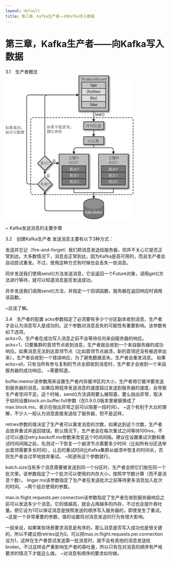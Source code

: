 ```yaml
---
layout: default
title: 第三章，Kafka生产者——向Kafka写入数据
---
```


# 第三章，Kafka生产者——向Kafka写入数据

3.1　生产者概览
<img src="/images/kafka-definitive-guide.jpg" width="400">

~ Kafka发送消息的主要步骤

3.2　创建Kafka生产者
发送消息主要有以下3种方式：

发送并忘记（fire-and-forget）我们把消息发送给服务器，但并不关心它是否正常到达。大多数情况下，消息会正常到达，因为Kafka是高可用的，而且生产者会自动尝试重发。不过，使用这种方式有时候也会丢失一些消息。

同步发送我们使用send()方法发送消息，它会返回一个Future对象，调用get()方法进行等待，就可以知道消息是否发送成功。

异步发送我们调用send()方法，并指定一个回调函数，服务器在返回响应时调用该函数。

~应该了解。


3.4　生产者的配置
acks参数指定了必须要有多少个分区副本收到消息，生产者才会认为消息写入是成功的。这个参数对消息丢失的可能性有重要影响。该参数有如下选项。   
acks=0，生产者在成功写入消息之前不会等待任何来自服务器的响应。
acks=1，只要集群的首领节点收到消息，生产者就会收到一个来自服务器的成功响应。如果消息无法到达首领节点（比如首领节点崩溃，新的首领还没有被选举出来），生产者会收到一个错误响应，为了避免数据丢失，生产者会重发消息。
如果acks=all，只有当所有参与复制的节点全部收到消息时，生产者才会收到一个来自服务器的成功响应。
~需要知道。



buffer.memor该参数用来设置生产者内存缓冲区的大小，生产者用它缓冲要发送到服务器的消息。如果应用程序发送消息的速度超过发送到服务器的速度，会导致生产者空间不足。这个时候，send()方法调用要么被阻塞，要么抛出异常，取决于如何设置block.on.buffer.full参数（在0.9.0.0版本里被替换成了max.block.ms，表示在抛出异常之前可以阻塞一段时间）。
~这个有别于大众的理解，不少人一般认为消息直接发送给了服务器，但不是这样。


retries参数的值决定了生产者可以重发消息的次数，如果达到这个次数，生产者会放弃重试并返回错误。默认情况下，生产者会在每次重试之间等待100ms，不过可以通过retry.backoff.ms参数来改变这个时间间隔。建议在设置重试次数和重试时间间隔之前，先测试一下恢复一个崩溃节点需要多少时间（比如所有分区选举出首领需要多长时间），让总的重试时间比Kafka集群从崩溃中恢复的时间长，否则生产者会过早地放弃重试。
~知道有这个参数就行。



batch.size当有多个消息需要被发送到同一个分区时，生产者会把它们放在同一个批次里。该参数指定了一个批次可以使用的内存大小，按照字节数计算（而不是消息个数）。
linger.ms该参数指定了生产者在发送批次之前等待更多消息加入批次的时间。
~两个组合使用的参数。


max.in.flight.requests.per.connection该参数指定了生产者在收到服务器响应之前可以发送多少个消息。它的值越高，就会占用越多的内存，不过也会提升吞吐量。把它设为1可以保证消息是按照发送的顺序写入服务器的，即使发生了重试。
~这是一个非常重要的参数，值的设置将对消息发送的行为有很大影响。



一般来说，如果某些场景要求消息是有序的，那么消息是否写入成功也是很关键的，所以不建议把retries设为0。可以把max.in.flight.requests.per.connection设为1，这样在生产者尝试发送第一批消息时，就不会有其他的消息发送给broker。不过这样会严重影响生产者的吞吐量，所以只有在对消息的顺序有严格要求的情况下才能这么做。
~对消息有顺序的要求如何做。
